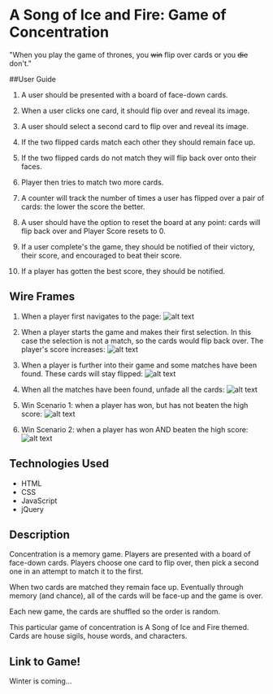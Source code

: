 # A Song of Ice and Fire: Game of Concentration

"When you play the game of thrones, you ~~win~~ flip over cards or you ~~die~~ don't."

##User Guide

1. A user should be presented with a board of face-down cards.

2. When a user clicks one card, it should flip over and reveal its image.

4. A user should select a second card to flip over and reveal its image.

5. If the two flipped cards match each other they should remain  face up. 

6. If the two flipped cards do not match they will flip back over onto their faces. 

7. Player then tries to match two more cards.

8. A counter will track the number of times a user has flipped over a pair of cards: the lower the score the better.

9. A user should have the option to reset the board at any point: cards will flip back over and Player Score resets to 0.

10. If a user complete's the game, they should be notified of their victory, their score, and encouraged to beat their score.

11. If a player has gotten the best score, they should be notified.



## Wire Frames

1. When a player first navigates to the page:
![alt text](https://github.com/DanaMC18/concentration-project1/blob/master/wire-frame-imgs/frame1.JPG)

2. When a player starts the game and makes their first selection. In this case the selection is not a match, so the cards would flip back over. The player's score increases:
![alt text](https://github.com/DanaMC18/concentration-project1/blob/master/wire-frame-imgs/frame2.JPG)

3. When a player is further into their game and some matches have been found. These cards will stay flipped: 
![alt text](https://github.com/DanaMC18/concentration-project1/blob/master/wire-frame-imgs/frame3.JPG)

4. When all the matches have been found, unfade all the cards:
![alt text](https://github.com/DanaMC18/concentration-project1/blob/master/wire-frame-imgs/frame4.JPG)

5. Win Scenario 1: when a player has won, but has not beaten the high score:
![alt text](https://github.com/DanaMC18/concentration-project1/blob/master/wire-frame-imgs/frame5.JPG)

6. Win Scenario 2: when a player has won AND beaten the high score:
![alt text](https://github.com/DanaMC18/concentration-project1/blob/master/wire-frame-imgs/frame6.JPG)



## Technologies Used

* HTML
* CSS
* JavaScript
* jQuery



## Description

Concentration is a memory game. Players are presented with a board of face-down cards. Players choose one card to flip over, then pick a second one in an attempt to match it to the first.

When two cards are matched they remain face up. Eventually through memory (and chance), all of the cards will be face-up and the game is over.

Each new game, the cards are shuffled so the order is random. 

This particular game of concentration is A Song of Ice and Fire themed. Cards are house sigils, house words, and characters. 



## Link to Game!

Winter is coming...








